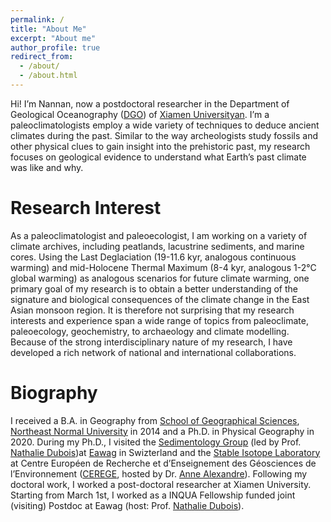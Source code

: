 ```yaml
---
permalink: /
title: "About Me"
excerpt: "About me"
author_profile: true
redirect_from: 
  - /about/
  - /about.html
---
```

Hi! I’m Nannan, now a postdoctoral researcher in the Department of Geological Oceanography ([DGO](https://dgo.xmu.edu.cn))  of [Xiamen Universityan](https://www.xmu.edu.cn). I’m a paleoclimatologists employ a wide variety of techniques to deduce ancient climates during the past. Similar to the way archeologists study fossils and other physical clues to gain insight into the prehistoric past, my research focuses on geological evidence to understand what Earth’s past climate was like and why. 


Research Interest
======
As a paleoclimatologist and paleoecologist, I am working on a variety of climate archives, including peatlands, lacustrine sediments, and marine cores. Using the Last Deglaciation (19-11.6 kyr, analogous continuous warming) and mid-Holocene Thermal Maximum (8-4 kyr, analogous 1-2°C global warming) as analogous scenarios for future climate warming, one primary goal of my research is to obtain a better understanding of the signature and biological consequences of the climate change in the East Asian monsoon region.  It is therefore not surprising that my research interests and experience span a wide range of topics from paleoclimate, paleoecology, geochemistry, to archaeology and climate modelling. Because of the strong interdisciplinary nature of my research, I have developed a rich network of national and international collaborations.

Biography
======
I received a B.A. in Geography from [School of Geographical Sciences](http://geo.nenu.edu.cn), [Northeast Normal University](http://www.nenu.edu.cn) in 2014 and a Ph.D. in Physical Geography in 2020. During my Ph.D., I visited the [Sedimentology Group](https://www.eawag.ch/en/department/surf/main-focus/sedimentology/) (led by Prof. [Nathalie Dubois](https://www.eawag.ch/en/about-us/portrait/organisation/staff/profile/nathalie-dubois/show/))at [Eawag](https://www.eawag.ch/en/) in Swizterland and the [Stable Isotope Laboratory](https://www.cerege.fr/fr/equipements/poles-techniques/analyse-des-isotopes-stables-paniss-2/) at Centre Européen de Recherche et d’Enseignement des Géosciences de l’Environnement ([CEREGE](https://www.cerege.fr/en/), hosted by Dr. [Anne Alexandre](https://www.cerege.fr/en/cerege/anne-alexandre/)). Following my doctoral work, I worked a post-doctoral researcher at  Xiamen University. Starting from March 1st, I worked as a INQUA Fellowship funded joint (visiting) Postdoc at Eawag (host: Prof. [Nathalie Dubois](https://www.eawag.ch/en/about-us/portrait/organisation/staff/profile/nathalie-dubois/show/)).
